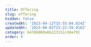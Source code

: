 ```yaml
---
title: Offering
slug: offering
hidden: false
createdAt: '2023-04-12T15:55:04.024Z'
updatedAt: '2023-06-02T23:22:59.916Z'
category: 6478b860a6b223151cd4a791
order: 9
---
```


